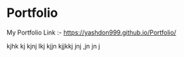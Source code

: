 # Portfolio
My Portfolio Link :-
https://yashdon999.github.io/Portfolio/

kjhk
kj
kjnj
lkj
kjjn
kjjkkj
jnj
,jn
jn
j
